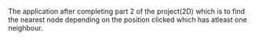 The application after completing part 2 of the project(2D) which is to find the nearest node depending on the position clicked which has atleast one neighbour.

